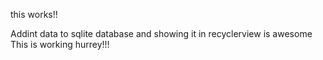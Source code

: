 this works!!

Addint data to sqlite database and showing it in recyclerview is awesome
This is working hurrey!!!
